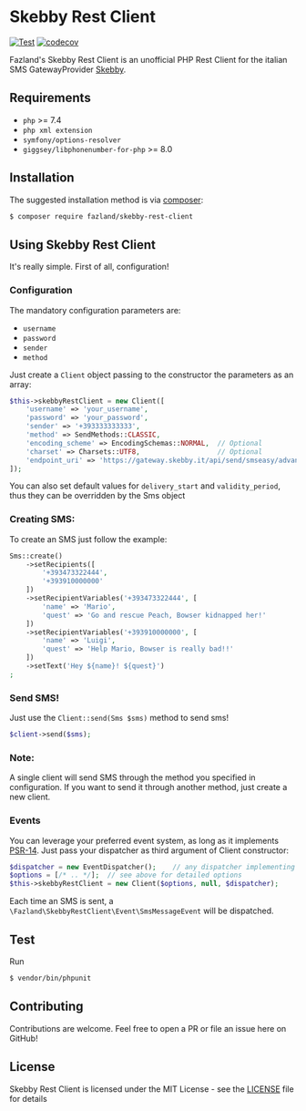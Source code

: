 Skebby Rest Client
==================
[![Test](https://github.com/fazland/skebby-rest-client/actions/workflows/test.yml/badge.svg)](https://github.com/fazland/skebby-rest-client/actions/workflows/test.yml)
[![codecov](https://codecov.io/gh/fazland/skebby-rest-client/branch/master/graph/badge.svg?token=ag27WzHBGF)](https://codecov.io/gh/fazland/skebby-rest-client)

Fazland's Skebby Rest Client is an unofficial PHP Rest Client for the italian SMS GatewayProvider [Skebby](http://www.skebby.it). 

Requirements
------------
- `php` >= 7.4
- `php xml extension`
- `symfony/options-resolver`
- `giggsey/libphonenumber-for-php` >= 8.0

Installation
------------
The suggested installation method is via [composer](https://getcomposer.org/):

```sh
$ composer require fazland/skebby-rest-client
```

Using Skebby Rest Client
------------------------
It's really simple. First of all, configuration!

### Configuration
The mandatory configuration parameters are:
- `username`
- `password`
- `sender`
- `method`

Just create a `Client` object passing to the constructor the parameters as an array:

```php
$this->skebbyRestClient = new Client([
    'username' => 'your_username',
    'password' => 'your_password',
    'sender' => '+393333333333',
    'method' => SendMethods::CLASSIC,
    'encoding_scheme' => EncodingSchemas::NORMAL,  // Optional
    'charset' => Charsets::UTF8,                   // Optional
    'endpoint_uri' => 'https://gateway.skebby.it/api/send/smseasy/advanced/rest.php' // (default)
]);
```

You can also set default values for `delivery_start` and `validity_period`, thus they can be overridden by the Sms object

### Creating SMS:
To create an SMS just follow the example:

```php
Sms::create()
    ->setRecipients([
        '+393473322444',
        '+393910000000'
    ])
    ->setRecipientVariables('+393473322444', [
        'name' => 'Mario',
        'quest' => 'Go and rescue Peach, Bowser kidnapped her!'
    ])
    ->setRecipientVariables('+393910000000', [
        'name' => 'Luigi',
        'quest' => 'Help Mario, Bowser is really bad!!'
    ])
    ->setText('Hey ${name}! ${quest}')
;
```
### Send SMS!
Just use the `Client::send(Sms $sms)` method to send sms!
```php
$client->send($sms);
```

### Note:
A single client will send SMS through the method you specified in configuration. If you want to send it through another method, just create a new client.

### Events

You can leverage your preferred event system, as long as it implements [PSR-14](https://www.php-fig.org/psr/psr-14/).
Just pass your dispatcher as third argument of Client constructor:

```php
$dispatcher = new EventDispatcher();    // any dispatcher implementing EventDispatcherInterface
$options = [/* .. */];  // see above for detailed options
$this->skebbyRestClient = new Client($options, null, $dispatcher);
```

Each time an SMS is sent, a `\Fazland\SkebbyRestClient\Event\SmsMessageEvent` will be dispatched.

Test
----
Run 
```sh
$ vendor/bin/phpunit
```

Contributing
------------
Contributions are welcome. Feel free to open a PR or file an issue here on GitHub!

License
-------
Skebby Rest Client is licensed under the MIT License - see the [LICENSE](https://github.com/fazland/skebby-rest-client/blob/master/LICENSE) file for details
